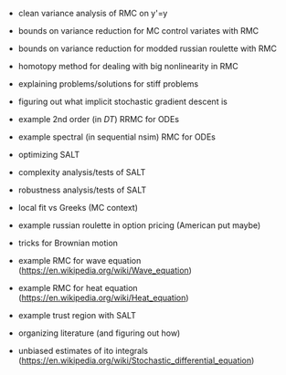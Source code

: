 - clean variance analysis of RMC on y'=y
- bounds on variance reduction for MC control variates with RMC 
- bounds on variance reduction for modded russian roulette with RMC 
- homotopy method for dealing with big nonlinearity in RMC 
- explaining problems/solutions for stiff problems
- figuring out what implicit stochastic gradient descent is 

- example $2$nd order (in $DT$) RRMC for ODEs 
- example spectral (in sequential nsim) RMC for ODEs

- optimizing SALT
- complexity analysis/tests of SALT
- robustness analysis/tests of SALT

- local fit vs Greeks (MC context)
- example russian roulette in option pricing (American put maybe)
- tricks for Brownian motion

- example RMC for wave equation (https://en.wikipedia.org/wiki/Wave_equation)
- example RMC for heat equation (https://en.wikipedia.org/wiki/Heat_equation)

- example trust region with SALT

- organizing literature (and figuring out how)

- unbiased estimates of  ito integrals (https://en.wikipedia.org/wiki/Stochastic_differential_equation)